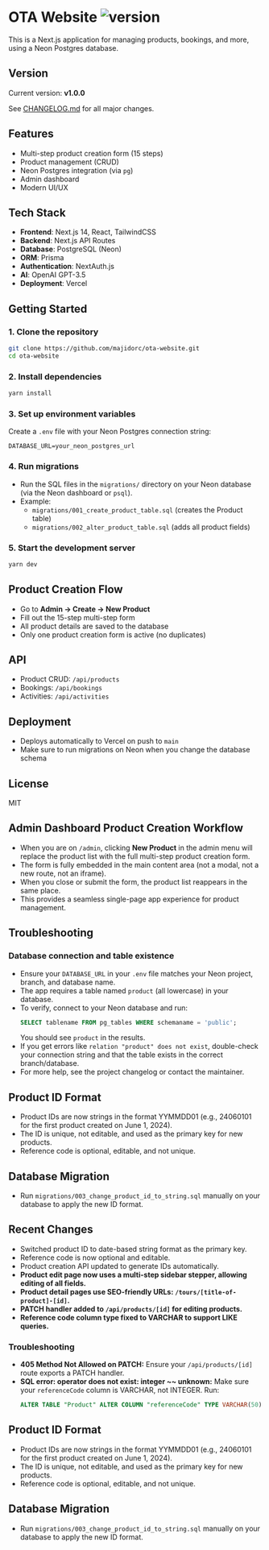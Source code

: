 # OTA Website ![version](https://img.shields.io/badge/version-v1.0.0-blue)

This is a Next.js application for managing products, bookings, and more, using a Neon Postgres database.

## Version

Current version: **v1.0.0**

See [CHANGELOG.md](./CHANGELOG.md) for all major changes.

## Features
- Multi-step product creation form (15 steps)
- Product management (CRUD)
- Neon Postgres integration (via `pg`)
- Admin dashboard
- Modern UI/UX

## Tech Stack

- **Frontend**: Next.js 14, React, TailwindCSS
- **Backend**: Next.js API Routes
- **Database**: PostgreSQL (Neon)
- **ORM**: Prisma
- **Authentication**: NextAuth.js
- **AI**: OpenAI GPT-3.5
- **Deployment**: Vercel

## Getting Started

### 1. Clone the repository
```sh
git clone https://github.com/majidorc/ota-website.git
cd ota-website
```

### 2. Install dependencies
```sh
yarn install
```

### 3. Set up environment variables
Create a `.env` file with your Neon Postgres connection string:
```
DATABASE_URL=your_neon_postgres_url
```

### 4. Run migrations
- Run the SQL files in the `migrations/` directory on your Neon database (via the Neon dashboard or `psql`).
- Example:
  - `migrations/001_create_product_table.sql` (creates the Product table)
  - `migrations/002_alter_product_table.sql` (adds all product fields)

### 5. Start the development server
```sh
yarn dev
```

## Product Creation Flow
- Go to **Admin → Create → New Product**
- Fill out the 15-step multi-step form
- All product details are saved to the database
- Only one product creation form is active (no duplicates)

## API
- Product CRUD: `/api/products`
- Bookings: `/api/bookings`
- Activities: `/api/activities`

## Deployment
- Deploys automatically to Vercel on push to `main`
- Make sure to run migrations on Neon when you change the database schema

## License
MIT 

## Admin Dashboard Product Creation Workflow

- When you are on `/admin`, clicking **New Product** in the admin menu will replace the product list with the full multi-step product creation form.
- The form is fully embedded in the main content area (not a modal, not a new route, not an iframe).
- When you close or submit the form, the product list reappears in the same place.
- This provides a seamless single-page app experience for product management. 

## Troubleshooting

### Database connection and table existence
- Ensure your `DATABASE_URL` in your `.env` file matches your Neon project, branch, and database name.
- The app requires a table named `product` (all lowercase) in your database.
- To verify, connect to your Neon database and run:
  ```sql
  SELECT tablename FROM pg_tables WHERE schemaname = 'public';
  ```
  You should see `product` in the results.
- If you get errors like `relation "product" does not exist`, double-check your connection string and that the table exists in the correct branch/database.
- For more help, see the project changelog or contact the maintainer. 

## Product ID Format
- Product IDs are now strings in the format YYMMDD01 (e.g., 24060101 for the first product created on June 1, 2024).
- The ID is unique, not editable, and used as the primary key for new products.
- Reference code is optional, editable, and not unique.

## Database Migration
- Run `migrations/003_change_product_id_to_string.sql` manually on your database to apply the new ID format.

## Recent Changes
- Switched product ID to date-based string format as the primary key.
- Reference code is now optional and editable.
- Product creation API updated to generate IDs automatically.
- **Product edit page now uses a multi-step sidebar stepper, allowing editing of all fields.**
- **Product detail pages use SEO-friendly URLs: `/tours/[title-of-product]-[id]`.**
- **PATCH handler added to `/api/products/[id]` for editing products.**
- **Reference code column type fixed to VARCHAR to support LIKE queries.**

### Troubleshooting
- **405 Method Not Allowed on PATCH:** Ensure your `/api/products/[id]` route exports a PATCH handler.
- **SQL error: operator does not exist: integer ~~ unknown:** Make sure your `referenceCode` column is VARCHAR, not INTEGER. Run:
  ```sql
  ALTER TABLE "Product" ALTER COLUMN "referenceCode" TYPE VARCHAR(50) USING "referenceCode"::VARCHAR;
  ```

## Product ID Format
- Product IDs are now strings in the format YYMMDD01 (e.g., 24060101 for the first product created on June 1, 2024).
- The ID is unique, not editable, and used as the primary key for new products.
- Reference code is optional, editable, and not unique.

## Database Migration
- Run `migrations/003_change_product_id_to_string.sql` manually on your database to apply the new ID format. 